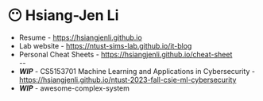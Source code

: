 # 😶 **Hsiang-Jen Li**

- Resume - https://hsiangjenli.github.io
- Lab website - https://ntust-sims-lab.github.io/it-blog
- Personal Cheat Sheets - https://hsiangjenli.github.io/cheat-sheet  
--
- ***WIP*** - CS5153701 Machine Learning and Applications in Cybersecurity - https://hsiangjenli.github.io/ntust-2023-fall-csie-ml-cybersecurity
- ***WIP*** - awesome-complex-system
